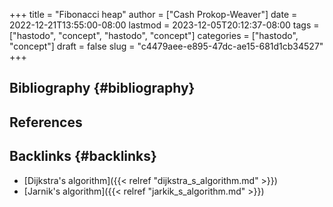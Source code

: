 +++
title = "Fibonacci heap"
author = ["Cash Prokop-Weaver"]
date = 2022-12-21T13:55:00-08:00
lastmod = 2023-12-05T20:12:37-08:00
tags = ["hastodo", "concept", "hastodo", "concept"]
categories = ["hastodo", "concept"]
draft = false
slug = "c4479aee-e895-47dc-ae15-681d1cb34527"
+++

## Bibliography {#bibliography}

## References

<style>.csl-entry{text-indent: -1.5em; margin-left: 1.5em;}</style><div class="csl-bib-body">
</div>


## Backlinks {#backlinks}

-   [Dijkstra's algorithm]({{< relref "dijkstra_s_algorithm.md" >}})
-   [Jarnik's algorithm]({{< relref "jarkik_s_algorithm.md" >}})
